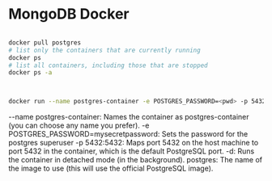 # MongoDB Docker

```sh

docker pull postgres
# list only the containers that are currently running
docker ps
# list all containers, including those that are stopped
docker ps -a



docker run --name postgres-container -e POSTGRES_PASSWORD=<pwd> -p 5432:5432 -d postgres

```

--name postgres-container: Names the container as postgres-container (you can choose any name you prefer).
-e POSTGRES_PASSWORD=mysecretpassword: Sets the password for the postgres superuser
-p 5432:5432: Maps port 5432 on the host machine to port 5432 in the container, which is the default PostgreSQL port.
-d: Runs the container in detached mode (in the background).
postgres: The name of the image to use (this will use the official PostgreSQL image).
